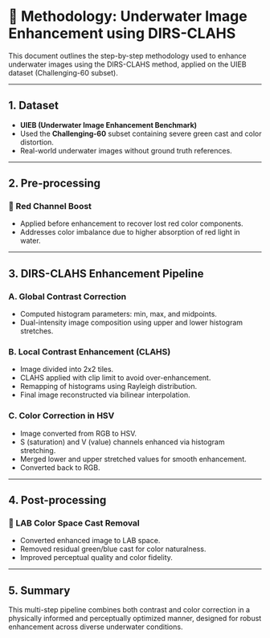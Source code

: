 # 🧪 Methodology: Underwater Image Enhancement using DIRS-CLAHS

This document outlines the step-by-step methodology used to enhance underwater images using the DIRS-CLAHS method, applied on the UIEB dataset (Challenging-60 subset).

---

## 1. Dataset
- **UIEB (Underwater Image Enhancement Benchmark)**  
- Used the **Challenging-60** subset containing severe green cast and color distortion.
- Real-world underwater images without ground truth references.

---

## 2. Pre-processing
### 🔴 Red Channel Boost
- Applied before enhancement to recover lost red color components.
- Addresses color imbalance due to higher absorption of red light in water.

---

## 3. DIRS-CLAHS Enhancement Pipeline
### A. Global Contrast Correction
- Computed histogram parameters: min, max, and midpoints.
- Dual-intensity image composition using upper and lower histogram stretches.

### B. Local Contrast Enhancement (CLAHS)
- Image divided into 2x2 tiles.
- CLAHS applied with clip limit to avoid over-enhancement.
- Remapping of histograms using Rayleigh distribution.
- Final image reconstructed via bilinear interpolation.

### C. Color Correction in HSV
- Image converted from RGB to HSV.
- S (saturation) and V (value) channels enhanced via histogram stretching.
- Merged lower and upper stretched values for smooth enhancement.
- Converted back to RGB.

---

## 4. Post-processing
### 🎨 LAB Color Space Cast Removal
- Converted enhanced image to LAB space.
- Removed residual green/blue cast for color naturalness.
- Improved perceptual quality and color fidelity.

---

## 5. Summary
This multi-step pipeline combines both contrast and color correction in a physically informed and perceptually optimized manner, designed for robust enhancement across diverse underwater conditions.
